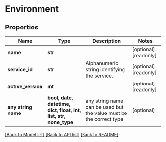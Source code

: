 # Environment


## Properties
Name | Type | Description | Notes
------------ | ------------- | ------------- | -------------
**name** | **str** |  | [optional] [readonly] 
**service_id** | **str** | Alphanumeric string identifying the service. | [optional] [readonly] 
**active_version** | **int** |  | [optional] [readonly] 
**any string name** | **bool, date, datetime, dict, float, int, list, str, none_type** | any string name can be used but the value must be the correct type | [optional]

[[Back to Model list]](../README.md#documentation-for-models) [[Back to API list]](../README.md#documentation-for-api-endpoints) [[Back to README]](../README.md)


